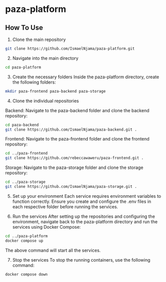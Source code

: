 # paza-platform

## How To Use

1. Clone the main repository

```bash
git clone https://github.com/IsmaelNjama/paza-platform.git
```

2. Navigate into the main directory

```bash
cd paza-platform
```

3. Create the necessary folders
   Inside the paza-platform directory, create the following folders:

```bash
mkdir paza-frontend paza-backend paza-storage
```

4. Clone the individual repositories

Backend:
Navigate to the paza-backend folder and clone the backend repository:

```bash
cd paza-backend
git clone https://github.com/IsmaelNjama/paza-backend.git .
```

Frontend:
Navigate to the paza-frontend folder and clone the frontend repository:

```bash
cd ../paza-frontend
git clone https://github.com/rebeccawaweru/paza-frontend.git .
```

Storage:
Navigate to the paza-storage folder and clone the storage repository:

```bash
cd ../paza-storage
git clone https://github.com/IsmaelNjama/paza-storage.git .
```

5. Set up your environment
   Each service requires environment variables to function correctly. Ensure you create and configure the .env files in each respective folder before running the services.

6. Run the services
   After setting up the repositories and configuring the environment, navigate back to the paza-platform directory and run the services using Docker Compose:

```bash
cd ../paza-platform
docker compose up
```

The above command will start all the services.

7. Stop the services
   To stop the running containers, use the following command:

```bash
docker compose down
```
